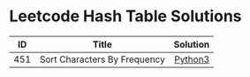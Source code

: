 # Leetcode Hash Table Solutions


| ID            | Title        | Solution  |
| ------------- |:-------------:| -----:|
| 451           |Sort Characters By Frequency      | [Python3](https://github.com/devmins-code/Leetcode_Solutions/blob/master/Hash_Table/0451_Sort_Characters_By_Frequency.py)|